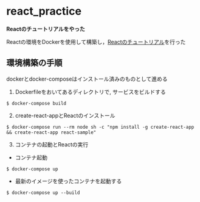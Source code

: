 # react_practice

**Reactのチュートリアルをやった**

Reactの環境をDockerを使用して構築し，[Reactのチュートリアル](https://ja.reactjs.org/tutorial/tutorial.html#setup-option-2-local-development-environment)を行った

## 環境構築の手順

dockerとdocker-composeはインストール済みのものとして進める


1. Dockerfileをおいてあるディレクトリで, サービスをビルドする 

```
$ docker-compose build
```

2. create-react-appとReactのインストール

```
$ docker-compose run --rm node sh -c "npm install -g create-react-app && create-react-app react-sample"
```

3.  コンテナの起動とReactの実行

- コンテナ起動

```
$ docker-compose up
```


- 最新のイメージを使ったコンテナを起動する

```
$ docker-compose up --build
```
